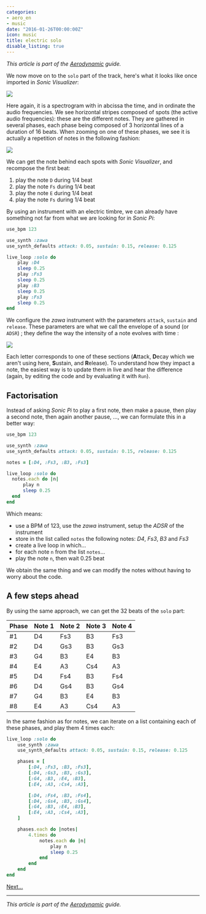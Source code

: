 ```yaml
---
categories:
- aero_en
- music
date: "2016-01-26T00:00:00Z"
icon: music
title: electric solo
disable_listing: true
---
```


*This article is part of the <a href="/music/2016-01-21-aerodynamic-en">Aerodynamic</a> guide.*

We now move on to the `solo` part of the track, here's what it
looks like once imported in *Sonic Visualizer*:

<img src="/img/aerodynamic/solo.png" data-action="zoom" />

Here again, it is a spectrogram with in abcissa the time, and in
ordinate the audio frequencies. We see horizontal stripes composed of
spots (the active audio frequencies): these are the different notes.
They are gathered in several phases, each phase being composed of 3
horizontal lines of a duration of 16 beats. When zooming on one of
these phases, we see it is actually a repetition of notes in the
following fashion:

<img src="/img/aerodynamic/solo-notes.png" data-action="zoom" />

We can get the note behind each spots with *Sonic Visualizer*, and
recompose the first beat:

1. play the note `D` during 1/4 beat
1. play the note `Fs` during 1/4 beat
1. play the note `E` during 1/4 beat
1. play the note `Fs` during 1/4 beat

By using an instrument with an electric timbre, we can already have
something not far from what we are looking for in *Sonic Pi*:

```ruby
use_bpm 123

use_synth :zawa
use_synth_defaults attack: 0.05, sustain: 0.15, release: 0.125

live_loop :solo do
    play :D4
    sleep 0.25
    play :Fs3
    sleep 0.25
    play :B3
    sleep 0.25
    play :Fs3
    sleep 0.25
end
```

We configure the *zawa* instrument with the parameters `attack`,
`sustain` and `release`. These parameters are what we call the
envelope of a sound (or `ADSR`) ; they define the way the intensity of
a note evolves with time :

<img src="/img/aerodynamic/solo-adsr.png" data-action="zoom" />

Each letter corresponds to one of these sections (**A**ttack,
**D**ecay which we aren't using here, **S**ustain, and
**R**elease). To understand how they impact a note, the easiest way is
to update them in live and hear the difference (again, by editing the
code and by evaluating it with `Run`).

## Factorisation

Instead of asking *Sonic Pi* to play a first note, then make a pause,
then play a second note, then again another pause, …, we can formulate
this in a better way:

```ruby
use_bpm 123

use_synth :zawa
use_synth_defaults attack: 0.05, sustain: 0.15, release: 0.125

notes = [:D4, :Fs3, :B3, :Fs3]

live_loop :solo do
  notes.each do |n|
      play n
      sleep 0.25
  end
end
```

Which means:

* use a BPM of 123, use the *zawa* instrument, setup the *ADSR* of the instrument
* store in the list called `notes` the following notes: *D4*, *Fs3*, *B3* and *Fs3*
* create a live loop in which…
* for each note `n` from the list `notes`…
* play the note `n`, then wait 0.25 beat

We obtain the same thing and we can modify the notes without having to
worry about the code.

## A few steps ahead

By using the same approach, we can get the 32 beats of the `solo`
part:

| Phase | Note 1 | Note 2 | Note 3 | Note 4 |
|-------|--------|--------|--------|--------|
| #1    |  D4    |  Fs3   |  B3    |  Fs3   |
| #2    |  D4    |  Gs3   |  B3    |  Gs3   |
| #3    |  G4    |  B3    |  E4    |  B3    |
| #4    |  E4    |  A3    |  Cs4   |  A3    |
| #5    |  D4    |  Fs4   |  B3    |  Fs4   |
| #6    |  D4    |  Gs4   |  B3    |  Gs4   |
| #7    |  G4    |  B3    |  E4    |  B3    |
| #8    |  E4    |  A3    |  Cs4   |  A3    |

In the same fashion as for notes, we can iterate on a list containing
each of these phases, and play them 4 times each:

```ruby
live_loop :solo do
    use_synth :zawa
    use_synth_defaults attack: 0.05, sustain: 0.15, release: 0.125

    phases = [
        [:D4, :Fs3, :B3, :Fs3],
        [:D4, :Gs3, :B3, :Gs3],
        [:G4, :B3, :E4, :B3],
        [:E4, :A3, :Cs4, :A3],

        [:D4, :Fs4, :B3, :Fs4],
        [:D4, :Gs4, :B3, :Gs4],
        [:G4, :B3, :E4, :B3],
        [:E4, :A3, :Cs4, :A3],
    ]

    phases.each do |notes|
        4.times do
            notes.each do |n|
                play n
                sleep 0.25
            end
        end
    end
end
```

<a href="/music/2016-01-27-aerodynamic-everything-en">Next...</a>

<hr />

*This article is part of the <a href="/music/2016-01-21-aerodynamic-en">Aerodynamic</a> guide.*
